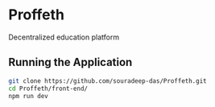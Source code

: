 # Proffeth
  Decentralized education platform
## Running the Application

```sh
git clone https://github.com/souradeep-das/Proffeth.git
cd Proffeth/front-end/
npm run dev
```
